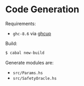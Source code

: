 # Code Generation

Requirements:

- `ghc-8.6` via [ghcup](https://github.com/haskell/ghcup)

Build:

```sh
$ cabal new-build
```

Generate modules are:

- `src/Params.hs`
- `src/SafetyOracle.hs`

